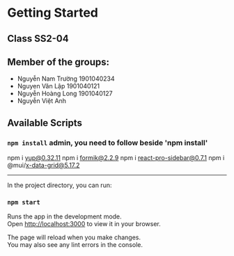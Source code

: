 # Getting Started 

## Class SS2-04

## Member of the groups:
- Nguyễn Nam Trường 1901040234
- Nguyen Văn Lập 1901040121
- Nguyễn Hoàng Long 1901040127
- Nguyễn Việt Anh

## Available Scripts

### `npm install` admin, you need to follow beside 'npm install'

npm i yup@0.32.11
npm i formik@2.2.9
npm i react-pro-sidebar@0.7.1
npm i @mui/x-data-grid@5.17.2

---

In the project directory, you can run:

### `npm start`

Runs the app in the development mode.\
Open [http://localhost:3000](http://localhost:3000) to view it in your browser.

The page will reload when you make changes.\
You may also see any lint errors in the console.

